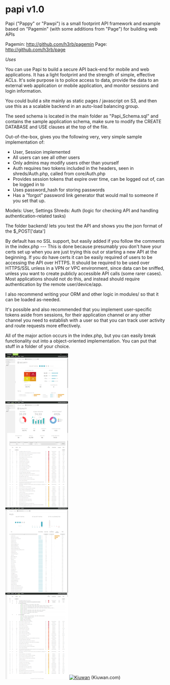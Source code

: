 # papi v1.0
Papi ("Pappy" or "Pawpi") is a small footprint API framework and example based on "Pagemin" (with some additions from "Page") for building web APIs

Pagemin: http://github.com/h3rb/pagemin
Page: http://github.com/h3rb/page

_Uses_

You can use Papi to build a secure API back-end for mobile and web applications.  It has a light footprint and the strength of simple, effective ACLs.  It's sole purpose is to police access to data, provide the data to an external web application or mobile application, and monitor sessions and login information. 

You could build a site mainly as static pages / javascript on S3, and then use this as a scalable backend in an auto-load balancing group.

The seed schema is located in the main folder as "Papi_Schema.sql" and contains the sample application schema, make sure to modify the CREATE DATABASE and USE clauses at the top of the file.

Out-of-the-box, gives you the following very, very simple sample implementation of:

* User, Session implemented
* All users can see all other users
* Only admins may modify users other than yourself
* Auth requires two tokens included in the headers, seen in shreds/Auth.php, called from core/Auth.php
* Provides session tokens that expire over time, can be logged out of, can be logged in to
* Uses password_hash for storing passwords
* Has a "forgot" password link generator that would mail to someone if you set that up.

Models:  User, Settings
Shreds:  Auth (logic for checking API and handling authentication-related tasks)

The folder backend/ lets you test the API and shows you the json format of the $_POST['data']

By default has no SSL support, but easily added if you follow the comments in the index.php --- This is done because presumably you don't have your certs set up when you are just trying this out or starting a new API at the beginning.  If you do have certs it can be easily required of users to be accessing the API over HTTPS.  It should be required to be used over HTTPS/SSL unless in a VPN or VPC environment, since data can be sniffed, unless you want to create publicly accessible API calls (some rarer cases).  Most applications should not do this, and instead should require authentication by the remote user/device/app.

I also recommend writing your ORM and other logic in modules/ so that it can be loaded as-needed.

It's possible and also recommended that you implement user-specific tokens aside from sessions, for their application channel or any other channel you need to establish with a user so that you can track user activity and route requests more effectively.

All of the major action occurs in the index.php, but you can easily break functionality out into a object-oriented implementation.  You can put that stuff in a folder of your choice.

![Alt text](/kiuwan-papi.png?raw=true "Kiuwan.com Code Review Output")
[![Kiuwan](https://www.kiuwan.com/github/h3rb/papi/badges/quality.svg)](https://www.kiuwan.com/github/h3rb/papi) (Kiuwan.com)
